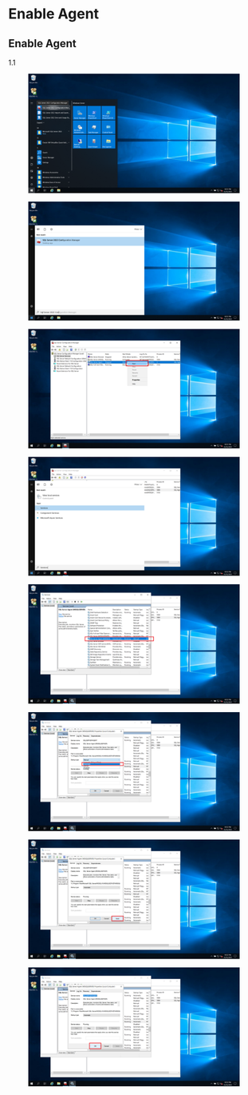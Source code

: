 # Enable Agent

## Enable Agent

1.1&#x20;

<div>

<figure><img src="../../../../../../.gitbook/assets/Screenshot (9).png" alt=""><figcaption></figcaption></figure>

 

<figure><img src="../../../../../../.gitbook/assets/Screenshot (10) (1).png" alt=""><figcaption></figcaption></figure>

</div>

<div>

<figure><img src="../../../../../../.gitbook/assets/Screenshot (13).png" alt=""><figcaption></figcaption></figure>

 

<figure><img src="../../../../../../.gitbook/assets/Screenshot (14) (2).png" alt=""><figcaption></figcaption></figure>

 

<figure><img src="../../../../../../.gitbook/assets/Screenshot (16).png" alt=""><figcaption></figcaption></figure>

 

<figure><img src="../../../../../../.gitbook/assets/Screenshot (18) (1) (1).png" alt=""><figcaption></figcaption></figure>

</div>

<div>

<figure><img src="../../../../../../.gitbook/assets/Screenshot (19).png" alt=""><figcaption></figcaption></figure>

 

<figure><img src="../../../../../../.gitbook/assets/Screenshot (20) (1).png" alt=""><figcaption></figcaption></figure>

</div>
